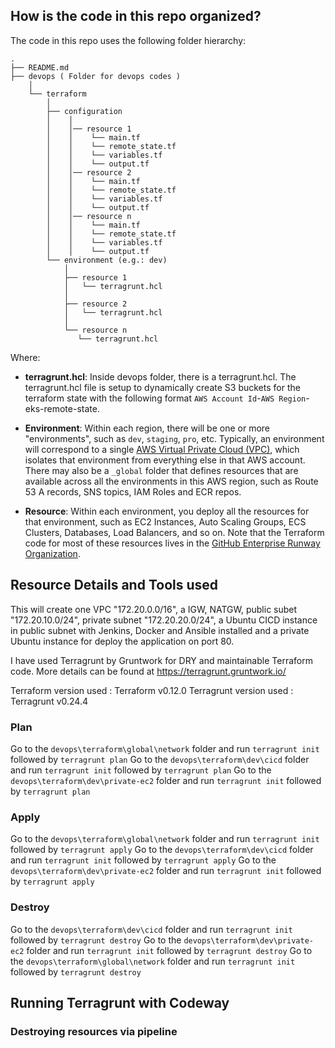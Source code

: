 ## How is the code in this repo organized?

The code in this repo uses the following folder hierarchy:

```
. 
├── README.md
├── devops ( Folder for devops codes )
    │
    └── terraform
        │
        ├── configuration
        │    │
        │    │── resource 1            
        │    │    └── main.tf 
        │    │    └── remote_state.tf
        │    │    └── variables.tf
        │    │    └── output.tf 
        │    │── resource 2            
        │    │    └── main.tf 
        │    │    └── remote_state.tf
        │    │    └── variables.tf
        │    │    └── output.tf  
        │    │── resource n            
        │    │    └── main.tf 
        │    │    └── remote_state.tf
        │    │    └── variables.tf
        │    │    └── output.tf                                    
        └── environment (e.g.: dev)
            │
            ├── resource 1
            │   └── terragrunt.hcl 
            │
            ├── resource 2
            │   └── terragrunt.hcl
            │
            └── resource n
               └── terragrunt.hcl

```

Where:
* **terragrunt.hcl**: Inside devops folder, there is a terragrunt.hcl. The terragrunt.hcl file is setup to 
  dynamically create S3 buckets for the terraform state with the following format `AWS Account Id`-`AWS Region`-eks-remote-state. 
  

* **Environment**: Within each region, there will be one or more "environments", such as `dev`, `staging`, `pro`, etc. Typically,
  an environment will correspond to a single [AWS Virtual Private Cloud (VPC)](https://aws.amazon.com/vpc/), which
  isolates that environment from everything else in that AWS account. There may also be a `_global` folder
  that defines resources that are available across all the environments in this AWS region, such as Route 53 A records,
  SNS topics, IAM Roles and ECR repos.

* **Resource**: Within each environment, you deploy all the resources for that environment, such as EC2 Instances, Auto
  Scaling Groups, ECS Clusters, Databases, Load Balancers, and so on. Note that the Terraform code for most of these
  resources lives in the [GitHub Enterprise Runway Organization](https://github.azc.ext.hp.com/runway).
  
## Resource Details and Tools used

This will create one VPC "172.20.0.0/16", a IGW,  NATGW, public subet "172.20.10.0/24", private subnet "172.20.20.0/24", a Ubuntu CICD instance in public subnet with Jenkins, Docker and Ansible installed and a private Ubuntu instance for deploy the application on port 80.

I have used Terragrunt by Gruntwork for DRY and maintainable Terraform code.
More details can be found at https://terragrunt.gruntwork.io/

Terraform version used  : Terraform v0.12.0
Terragrunt version used : Terragrunt v0.24.4

### Plan

Go to the `devops\terraform\global\network` folder and run `terragrunt init` followed by `terragrunt plan`
Go to the `devops\terraform\dev\cicd` folder and run `terragrunt init` followed by `terragrunt plan`
Go to the `devops\terraform\dev\private-ec2` folder and run `terragrunt init` followed by `terragrunt plan`


### Apply

Go to the `devops\terraform\global\network` folder and run `terragrunt init` followed by `terragrunt apply`
Go to the `devops\terraform\dev\cicd` folder and run `terragrunt init` followed by `terragrunt apply`
Go to the `devops\terraform\dev\private-ec2` folder and run `terragrunt init` followed by `terragrunt apply`

### Destroy

Go to the `devops\terraform\dev\cicd` folder and run `terragrunt init` followed by `terragrunt destroy`
Go to the `devops\terraform\dev\private-ec2` folder and run `terragrunt init` followed by `terragrunt destroy`
Go to the `devops\terraform\global\network` folder and run `terragrunt init` followed by `terragrunt destroy`

## Running Terragrunt with Codeway



### Destroying resources via pipeline
